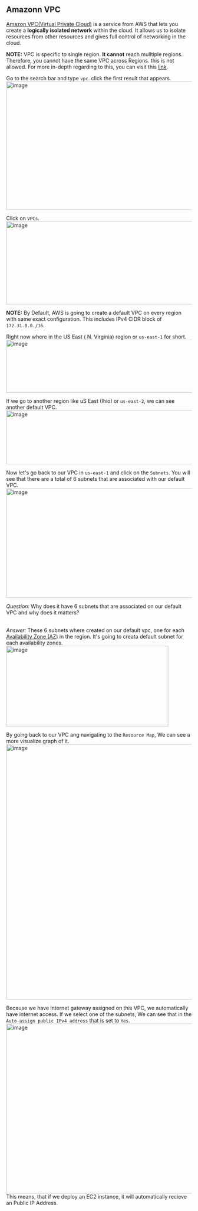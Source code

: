 ## Amazonn VPC

[Amazon VPC(Virtual Private Cloud)](https://docs.aws.amazon.com/vpc/latest/userguide/what-is-amazon-vpc.html) is a service from AWS that lets you create a **logically isolated network** within the cloud. It allows us to isolate resources from other resources and gives full control of networking in the cloud.
<br>

**NOTE:** VPC is specific to single region. **It cannot** reach mulltiple regions. Therefore, you cannot have the same VPC across Regions. this is not allowed. For more in-depth regarding to this, you can visit this [link](https://repost.aws/articles/ARgs1iWM-ASlGSktYepaY68Q/networking-101-part-2).
<br>


Go to the search bar and type  ```vpc```. click the first result that appears.
<br>
<img width="941" height="348" alt="image" src="https://github.com/user-attachments/assets/6bf7b7c0-46a3-4eea-b264-071f2e61c305" />
<br>

Click on ```VPCs```.
<br>
<img width="617" height="225" alt="image" src="https://github.com/user-attachments/assets/c191af42-049a-4d7e-b6f6-97743ff0a4b2" />
<br>

**NOTE:** By Default, AWS is going to create a default VPC on every region with same exact configuration. This includes IPv4 CIDR block of ```172.31.0.0./16```.
<br>

Right now where in the US East ( N. Virginia) region or ```us-east-1``` for short. 
<br>
<img width="927" height="143" alt="image" src="https://github.com/user-attachments/assets/8774f1e9-3303-4231-b780-93c62d69fcaf" />
<br>

If we go to another region like uS East (Ihio) or ```us-east-2```, we can see another default VPC.
<br>
<img width="1061" height="146" alt="image" src="https://github.com/user-attachments/assets/5c26c3b8-75bc-4187-b301-74cc9e128955" />
<br>

Now let's go back to our VPC in ```us-east-1``` and click on the ```Subnets```. You will see that there are a total of 6 subnets that are associated with our default VPC.
<br>
<img width="1675" height="297" alt="image" src="https://github.com/user-attachments/assets/75d4ef62-cbcd-45b8-b2ad-4941b3e59556" />
<br>

*Question:* Why does it have 6 subnets that are associated on our default VPC and why does it matters?
<br>
<br>

*Answer:* These 6 subnets where created on our default vpc, one for each [Availability Zone (AZ)](https://docs.aws.amazon.com/global-infrastructure/latest/regions/aws-availability-zones.html) in the region. It's going to creata  default subnet for each availability zones.
<br>
<img width="440" height="218" alt="image" src="https://github.com/user-attachments/assets/ddf09247-e654-400f-acae-03e6eeb32820" />
<br>

By going back to our VPC ang navigating to the ```Resource Map```, We can see a more visualize graph of it.
<br>
<img width="946" height="692" alt="image" src="https://github.com/user-attachments/assets/09ee5809-861e-426e-8c1a-5dbc4ba01d01" />
<br>

Because we have internet gateway assigned on this VPC, we automatically have internet access. If we select one of the subnets, We can see that in the ```Auto-assign public IPv4 address``` that is set to ```Yes```.
<br>
<img width="1476" height="460" alt="image" src="https://github.com/user-attachments/assets/cb9c132e-c9f5-4c95-906f-0862829ce57a" />
<br>
This means, that if we deploy an EC2 instance, it will automatically recieve an Public IP Address. 

